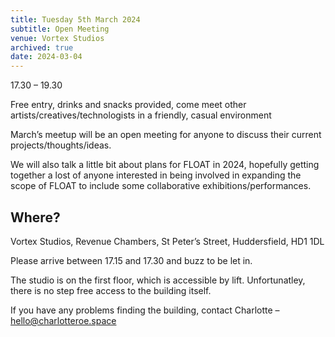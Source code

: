```yaml
---
title: Tuesday 5th March 2024
subtitle: Open Meeting
venue: Vortex Studios
archived: true
date: 2024-03-04
---
```


17.30 – 19.30

Free entry, drinks and snacks provided, come meet other artists/creatives/technologists in a friendly, casual environment

March’s meetup will be an open meeting for anyone to discuss their current projects/thoughts/ideas.

We will also talk a little bit about plans for FLOAT in 2024, hopefully getting together a lost of anyone interested in being involved in expanding the scope of FLOAT to include some collaborative exhibitions/performances.

## Where?

Vortex Studios, Revenue Chambers, St Peter’s Street, Huddersfield, HD1 1DL

Please arrive between 17.15 and 17.30 and buzz to be let in.

The studio is on the first floor, which is accessible by lift. Unfortunatley, there is no step free access to the building itself.

If you have any problems finding the building, contact Charlotte – hello@charlotteroe.space